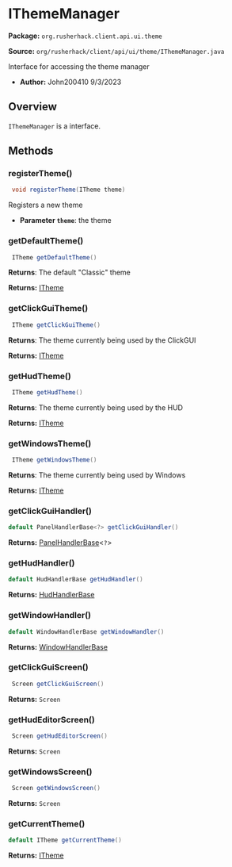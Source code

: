 # IThemeManager

**Package:** `org.rusherhack.client.api.ui.theme`

**Source:** `org/rusherhack/client/api/ui/theme/IThemeManager.java`

Interface for accessing the theme manager
* **Author:** John200410 9/3/2023



## Overview

`IThemeManager` is a interface.

## Methods

### registerTheme()

```java
 void registerTheme(ITheme theme)
```

Registers a new theme
* **Parameter `theme`**: the theme



### getDefaultTheme()

```java
 ITheme getDefaultTheme()
```

**Returns**: The default "Classic" theme



**Returns:** [ITheme](/client/api/ui/theme/ITheme.md)

### getClickGuiTheme()

```java
 ITheme getClickGuiTheme()
```

**Returns**: The theme currently being used by the ClickGUI



**Returns:** [ITheme](/client/api/ui/theme/ITheme.md)

### getHudTheme()

```java
 ITheme getHudTheme()
```

**Returns**: The theme currently being used by the HUD



**Returns:** [ITheme](/client/api/ui/theme/ITheme.md)

### getWindowsTheme()

```java
 ITheme getWindowsTheme()
```

**Returns**: The theme currently being used by Windows



**Returns:** [ITheme](/client/api/ui/theme/ITheme.md)

### getClickGuiHandler()

```java
default PanelHandlerBase<?> getClickGuiHandler()
```

**Returns:** [PanelHandlerBase](/client/api/ui/panel/PanelHandlerBase.md)<`?`>

### getHudHandler()

```java
default HudHandlerBase getHudHandler()
```

**Returns:** [HudHandlerBase](/client/api/ui/hud/HudHandlerBase.md)

### getWindowHandler()

```java
default WindowHandlerBase getWindowHandler()
```

**Returns:** [WindowHandlerBase](/client/api/ui/window/WindowHandlerBase.md)

### getClickGuiScreen()

```java
 Screen getClickGuiScreen()
```

**Returns:** `Screen`

### getHudEditorScreen()

```java
 Screen getHudEditorScreen()
```

**Returns:** `Screen`

### getWindowsScreen()

```java
 Screen getWindowsScreen()
```

**Returns:** `Screen`

### getCurrentTheme()

```java
default ITheme getCurrentTheme()
```

**Returns:** [ITheme](/client/api/ui/theme/ITheme.md)

